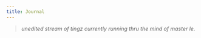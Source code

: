 ```yaml
---
title: Journal
---
```

> _unedited stream of tingz currently running thru the mind of master le._
